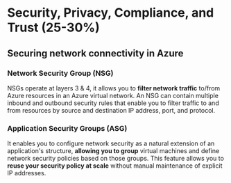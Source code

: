 # Security, Privacy, Compliance, and Trust (25-30%)

## Securing network connectivity in Azure

### Network Security Group (NSG)

NSGs operate at layers 3 & 4, it allows you to **filter network traffic** to/from Azure resources in an Azure virtual network. 
An NSG can contain multiple inbound and outbound security rules that enable you to filter traffic to and from resources by source and destination IP address, port, and protocol.

###  Application Security Groups (ASG)

It enables you to configure network security as a natural extension of an application's structure, **allowing you to group** virtual machines and define network security policies based on those groups.
This feature allows you to **reuse your security policy at scale** without manual maintenance of explicit IP addresses.

